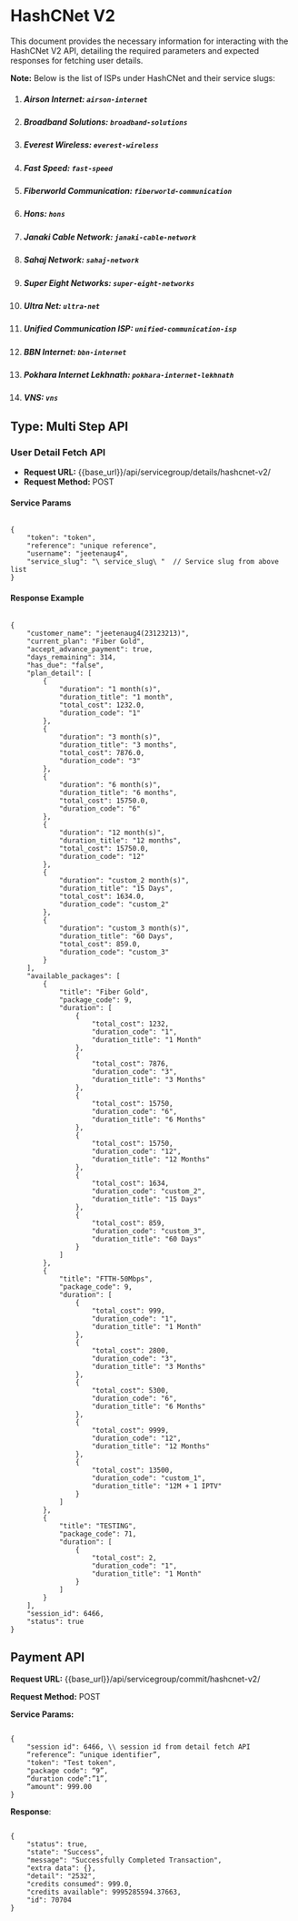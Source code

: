 # HashCNet V2
This document provides the necessary information for interacting with the HashCNet V2 API, detailing the required parameters and expected responses for fetching user details.


**Note:** Below is the list of ISPs under HashCNet and their service slugs:


1. ##### **Airson Internet:** `airson-internet`
2. ##### **Broadband Solutions:** `broadband-solutions`
3. ##### **Everest Wireless:** `everest-wireless`
4. ##### **Fast Speed:** `fast-speed`
5. ##### **Fiberworld Communication:** `fiberworld-communication`
6. ##### **Hons:** `hons`
7. ##### **Janaki Cable Network:** `janaki-cable-network`
8. ##### **Sahaj Network:** `sahaj-network`
9. ##### **Super Eight Networks:** `super-eight-networks`
10. ##### **Ultra Net:** `ultra-net`
11. ##### **Unified Communication ISP:** `unified-communication-isp`
12. ##### **BBN Internet:** `bbn-internet`
13. ##### **Pokhara Internet Lekhnath:** `pokhara-internet-lekhnath`
14. ##### **VNS:** `vns`


## Type: Multi Step API

### User Detail Fetch API

- **Request URL:** {{base_url}}/api/servicegroup/details/hashcnet-v2/
- **Request Method:** POST

#### Service Params

<pre><code class="json">
{
    "token": "token",
    "reference": "unique reference",
    "username": "jeetenaug4",
    "service_slug": "\ service_slug\ "  // Service slug from above list
}
</code></pre>

#### Response Example

<pre><code class="json">
{
    "customer_name": "jeetenaug4(23123213)",
    "current_plan": "Fiber Gold",
    "accept_advance_payment": true,
    "days_remaining": 314,
    "has_due": "false",
    "plan_detail": [
        {
            "duration": "1 month(s)",
            "duration_title": "1 month",
            "total_cost": 1232.0,
            "duration_code": "1"
        },
        {
            "duration": "3 month(s)",
            "duration_title": "3 months",
            "total_cost": 7876.0,
            "duration_code": "3"
        },
        {
            "duration": "6 month(s)",
            "duration_title": "6 months",
            "total_cost": 15750.0,
            "duration_code": "6"
        },
        {
            "duration": "12 month(s)",
            "duration_title": "12 months",
            "total_cost": 15750.0,
            "duration_code": "12"
        },
        {
            "duration": "custom_2 month(s)",
            "duration_title": "15 Days",
            "total_cost": 1634.0,
            "duration_code": "custom_2"
        },
        {
            "duration": "custom_3 month(s)",
            "duration_title": "60 Days",
            "total_cost": 859.0,
            "duration_code": "custom_3"
        }
    ],
    "available_packages": [
        {
            "title": "Fiber Gold",
            "package_code": 9,
            "duration": [
                {
                    "total_cost": 1232,
                    "duration_code": "1",
                    "duration_title": "1 Month"
                },
                {
                    "total_cost": 7876,
                    "duration_code": "3",
                    "duration_title": "3 Months"
                },
                {
                    "total_cost": 15750,
                    "duration_code": "6",
                    "duration_title": "6 Months"
                },
                {
                    "total_cost": 15750,
                    "duration_code": "12",
                    "duration_title": "12 Months"
                },
                {
                    "total_cost": 1634,
                    "duration_code": "custom_2",
                    "duration_title": "15 Days"
                },
                {
                    "total_cost": 859,
                    "duration_code": "custom_3",
                    "duration_title": "60 Days"
                }
            ]
        },
        {
            "title": "FTTH-50Mbps",
            "package_code": 9,
            "duration": [
                {
                    "total_cost": 999,
                    "duration_code": "1",
                    "duration_title": "1 Month"
                },
                {
                    "total_cost": 2800,
                    "duration_code": "3",
                    "duration_title": "3 Months"
                },
                {
                    "total_cost": 5300,
                    "duration_code": "6",
                    "duration_title": "6 Months"
                },
                {
                    "total_cost": 9999,
                    "duration_code": "12",
                    "duration_title": "12 Months"
                },
                {
                    "total_cost": 13500,
                    "duration_code": "custom_1",
                    "duration_title": "12M + 1 IPTV"
                }
            ]
        },
        {
            "title": "TESTING",
            "package_code": 71,
            "duration": [
                {
                    "total_cost": 2,
                    "duration_code": "1",
                    "duration_title": "1 Month"
                }
            ]
        }
    ],
    "session_id": 6466,
    "status": true
}
</code></pre>

## Payment API

**Request URL:** {{base_url}}/api/servicegroup/commit/hashcnet-v2/

**Request Method:** POST

**Service Params:** 
<pre><code class="json">
{  
	"session id": 6466, \\ session id from detail fetch API     
    “reference”: “unique identifier”,  
	"token": "Test token",  
	"package code": “9”,  
    “duration code”:”1”,  
    “amount": 999.00  
}
</code></pre>

**Response**:

<pre><code class="json">
{  
    "status": true,  
    "state": "Success",  
    "message": "Successfully Completed Transaction",  
    "extra data": {},  
    "detail": "2532",  
    "credits consumed": 999.0,  
    "credits available": 9995285594.37663,  
    "id": 70704  
}
</code></pre>